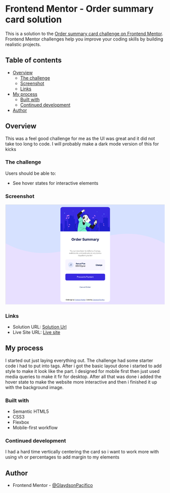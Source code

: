 # Frontend Mentor - Order summary card solution

This is a solution to the [Order summary card challenge on Frontend Mentor](https://www.frontendmentor.io/challenges/order-summary-component-QlPmajDUj). Frontend Mentor challenges help you improve your coding skills by building realistic projects.

## Table of contents

- [Overview](#overview)
  - [The challenge](#the-challenge)
  - [Screenshot](#screenshot)
  - [Links](#links)
- [My process](#my-process)
  - [Built with](#built-with)
  - [Continued development](#continued-development)
- [Author](#author)

## Overview

This was a feel good challenge for me as the UI was great and it did not take too long to code. I will probably make a dark mode version of this for kicks

### The challenge

Users should be able to:

- See hover states for interactive elements

### Screenshot

![screenshot](./images/screen.png)

### Links

- Solution URL: [Solution Url]()
- Live Site URL: [Live site]()

## My process

I started out just laying everything out. The challenge had some starter code i had to put into tags. After i got the basic layout done i started to add style to make it look like the part. I designed for mobile first then just used media queries to make it fir for desktop. After all that was done i added the hover state to make the website more interactive and then i finished it up with the background image.

### Built with

- Semantic HTML5
- CSS3
- Flexbox
- Mobile-first workflow

### Continued development

I had a hard time vertically centering the card so i want to work more with using vh or percentages to add margin to my elements

## Author

- Frontend Mentor - [@GlaydsonPacifico](https://www.frontendmentor.io/profile/GlaydsonPacifico)